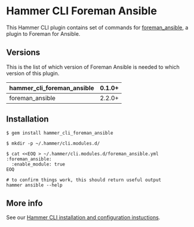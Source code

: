 # Hammer CLI Foreman Ansible

This Hammer CLI plugin contains set of commands for [foreman_ansible](
  https://github.com/theforeman/foreman_ansible
), a plugin to Foreman for Ansible.

## Versions

This is the list of which version of Foreman Ansible is needed to which version of this plugin.

| hammer_cli_foreman_ansible | 0.1.0+ |
|----------------------------|--------|
|            foreman_ansible | 2.2.0+ |

## Installation

    $ gem install hammer_cli_foreman_ansible

    $ mkdir -p ~/.hammer/cli.modules.d/

    $ cat <<EOQ > ~/.hammer/cli.modules.d/foreman_ansible.yml
    :foreman_ansible:
      :enable_module: true
    EOQ

    # to confirm things work, this should return useful output
    hammer ansible --help

## More info

See our [Hammer CLI installation and configuration instuctions](
https://github.com/theforeman/hammer-cli/blob/master/doc/installation.md#installation).

